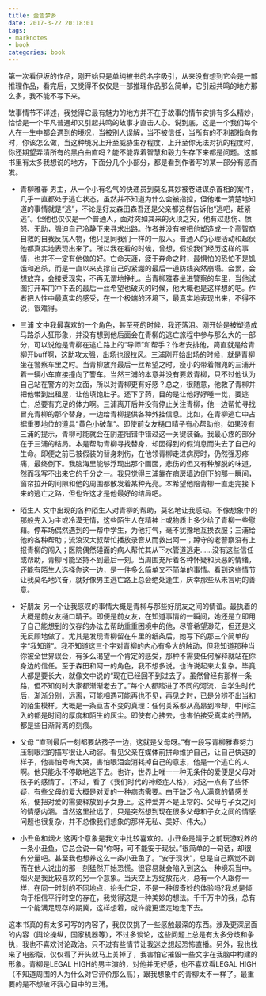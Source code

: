 ```yaml
---
title: 金色梦乡
date: 2017-3-22 20:18:01
tags: 
- marknotes
- book
categories: book
---
```

第一次看伊坂的作品，刚开始只是单纯被书的名字吸引，从来没有想到它会是一部推理作品，看完后，又觉得不仅仅是一部推理作品那么简单，它引起共鸣的地方那么多，我不能不写下来。

故事情节不详述，我觉得它最有魅力的地方并不在于故事的情节安排有多么精妙，恰恰是一个平凡普通却又引起共鸣的故事才直击人心。说到底，这是一个我们每个人在一生中都会遇到的境况，当被别人误解，当不被信任，当所有的不利都指向你时，你该怎么做，当这种境况上升至威胁生存程度，上升至你无法对抗的程度时，你还期望弄清所有的黑白曲直吗？能不能靠着智慧和毅力生存下来都是问题。这部书里有太多我想说的地方，下面分几个小部分，都是看到作者写的某一部分有感而发。

* 青柳雅春
男主，从一个小有名气的快递员到莫名其妙被卷进谋杀首相的案件，几乎一直都处于逃亡状态，虽然并不知道为什么会被指控，但他唯一清楚地知道的事情就是“逃”，不论是好友森田森吾还是父亲都这样告诉他“逃吧，赶紧逃”。但他也仅仅是一个普通人，面对突如其来的灭顶之灾，他有过悲伤、愤怒、无助，强迫自己冷静下来寻求出路。作者并没有被把他塑造成一个高智商自救的自我反抗人物，他只是同我们一样的一般人。普通人的心理活动和起伏他都真实地表现出来了。所以我在看的时候，曾想，假设我们经历这样的事情，也并不一定有他做的好。亡命天涯，疲于奔命之时，最惧怕的恐怕不是饥饿和追杀，而是一直以来支撑自己的紧绷的最后一道防线突然崩塌。会累，会想放弃，会接受现实，不再无谓地挣扎。当青柳雅春坐进警察的车里，当他试图打开车门冲下去的最后一丝希望也破灭的时候，他大概也是这样想的吧。作者把人性中最真实的感受，在一个极端的环境下，最真实地表现出来，不得不说，很难得。

* 三浦
文中我最喜欢的一个角色，甚至死的时候，我还落泪。刚开始是被塑造成马路杀人狂形象，并没有想到他后面会在青柳的逃亡旅程中参与那么大的一部分，可以说他是青柳在逃亡路上的“导师”和帮手？作者安排他，简直就是给青柳开buff啊，这助攻太强，出场也很拉风。三浦刚开始出场的时候，就是青柳坐在警察车里之时。当青柳放弃最后一丝希望之时，瘦小的带着帽兜的三浦开着一辆小车直接撞向了警车。当然三浦的本意并没有要救青柳，只不过他认为自己站在警方的对立面，所以对青柳更有好感？总之，很随意，他救了青柳并把他带到出租屋，让他填饱肚子。还下了药，目的是让他好好睡一觉，要逃亡，总要有充足的体力啊。三浦离开后并没有停止关注青柳，他一边帮忙寻找冒充青柳的那个替身，一边给青柳提供各种外挂信息。比如，在青柳逃亡中占据重要地位的道具“黄色小破车”。即使前女友樋口晴子有心帮助他，如果没有三浦的提示，青柳可能就会在阴差阳错中错过这一关键装备。我最心疼的部分在于三浦的结局。本是帮助青柳寻找替身，却因得到的假消息而失去了自己的生命。即便之前已被假装的替身刺伤，在他领青柳走进病房时，仍然强忍疼痛，最终倒下。我脑海里能够浮现出那个画面，悲伤的但又有种解脱的味道，然而我写不出来它的千分之一。我只觉得三浦靠在病房墙边倒下的那一瞬间，窗帘拉开的间隙和他的周围都散发着某种光亮。本希望他陪青柳一直走完接下来的逃亡之路，但也许这才是他最好的结局吧。

* 陌生人
文中出现的各种陌生人对青柳的帮助，莫名地让我感动。不像想象中的那般先入为主或冷漠无情，这些陌生人在精神上或物质上多少给了青柳一些慰藉。停车场偶然遇到的一帮中学生，为他打气，毫不犹豫地互换衣服；三浦给他的各种帮助；流浪汉大叔帮忙播放录音从而救出阿一；蹲守的老警察没有上报青柳的闯入；医院偶然碰面的病人帮忙其从下水管道逃走……没有这些信任或帮助，青柳可能坚持不到最后一刻。当周围充斥着各种怀疑和厌恶的情绪，还能有陌生人选择你这一边，是一件多么简单又不简单的事情。看到这些情节让我莫名地兴奋，就好像男主逃亡路上总会绝处逢生，庆幸那些从未言明的善意。

* 好朋友
另一个让我感叹的事情大概是青柳与那些好朋友之间的情谊。最执着的大概是前女友樋口晴子。即便是前女友，在知道事情的一瞬间，她还是立即用了自己能想到的仅存的办法去帮助重重困境中的他，尽管希望渺茫，但还是义无反顾地做了。尤其是发现青柳留在车里的纸条后，她写下的那三个简单的字“我知道”。我不知道这三个字对青柳的内心有多大的触动，但我知道那种当你被全世界误会，有多么渴望一个肯定的感受，那种不需要任何解释就站在你身边的信任。至于森田和阿一的角色，我不想多说。也许说起来太复杂。毕竟人都是要长大，就像文中说的“现在已经回不到过去了。虽然曾经有那样一条路，但不知何时大家都渐渐老去了。”每个人都踏进了不同的河流，自学生时代后，渐渐分别，远离，可能相遇可能再也不见，再见之时，已是分辨不出当初的陌生模样。大概是一条亘古不变的真理：任何关系都从高昂到冷却，中间注入的都是时间的厚度和陌生的灰尘。即使有心拂去，也害怕接受真实的丑陋，都是些日渐背离的刻痕。

* 父母
“直到最后一刻都要站孩子一边，这就是父母呀。”有一段写青柳雅春努力压制眼泪的描写很让人动容。看见父亲在媒体前拼命维护自己，让自己快逃的样子，他害怕号啕大哭，害怕眼泪会消耗掉自己的意志，他是一个逃亡的人啊。他只能永不停歇地逃下去。也许，世界上唯一一种无条件的爱便是父母对孩子的感情了。（不过，看了《我们时代的神经症人格》，对这一点有了些怀疑，有些父母的爱大概是对爱的一种病态需要。由于缺乏令人满意的情感关系，便把对爱的需要释放到子女身上。这种爱并不是正常的、父母与子女之间的情感内涵。当然这里扯远了，只是突然想到现在很多父母和子女之间的情感问题也很复杂，并不总像我们想象的那样无私、美好、伟大。）

* 小丑鱼和烟火
这两个意象是我文中比较喜欢的。小丑鱼是晴子之前玩游戏养的一条小丑鱼，它总会说一句“你呀，可不能安于现状。”很简单的一句话，却很有分量吧。甚至我也想养这么一条小丑鱼了。“安于现状”，总是自己察觉不到而在他人说出的那一刻猛然开始恐慌。很容易就会陷入到这么一种境况当中。烟火是我比较喜欢的另一个意象。当天空上方绽放花火，总有一个人跟你一样，在同一时刻的不同地点，抬头伫足，不是一种很奇妙的体验吗?我总是倾向于相信平行时空的存在，我觉得这是一种美妙的想法。千千万中的我，总有一个能满足现存的期冀，这样想着，或许能更坚定地走下去。

这本书真的有太多可写的内容了，我仅仅挑了一些感触最深的东西。涉及更深层面的内容（舆论操纵，国家机器等），不过多谈论，这些问题上总是有太多分歧和争执，我也不喜欢讨论政治。只不过有些情节让我迷之想起恐怖直播。另外，我也找来了电影版，仅仅看了开头就马上关掉了，我害怕它摧毁一些文字在我脑中构建的形象。青柳是LEGAL HIGH的男主演的，对他并无好感，也不喜欢看LEGAL HIGH（不知道周围的人为什么对它评价那么高），跟我想象中的青柳太不一样了。最重要的是不想破坏我心目中的三浦。